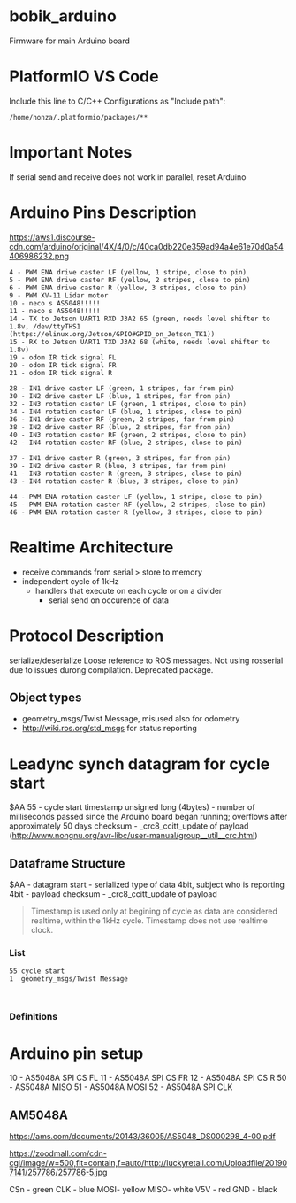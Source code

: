 # bobik_arduino
Firmware for main Arduino board
# PlatformIO VS Code
Include this line to C/C++ Configurations as "Include path":
```
/home/honza/.platformio/packages/**
```

# Important Notes

If serial send and receive does not work in parallel, reset Arduino

# Arduino Pins Description

https://aws1.discourse-cdn.com/arduino/original/4X/4/0/c/40ca0db220e359ad94a4e61e70d0a54406986232.png

```
4 - PWM ENA drive caster LF (yellow, 1 stripe, close to pin)
5 - PWM ENA drive caster RF (yellow, 2 stripes, close to pin)
6 - PWM ENA drive caster R (yellow, 3 stripes, close to pin)
9 - PWM XV-11 Lidar motor
10 - neco s AS5048!!!!!
11 - neco s AS5048!!!!!
14 - TX to Jetson UART1 RXD J3A2 65 (green, needs level shifter to 1.8v, /dev/ttyTHS1  (https://elinux.org/Jetson/GPIO#GPIO_on_Jetson_TK1))
15 - RX to Jetson UART1 TXD J3A2 68 (white, needs level shifter to 1.8v)
19 - odom IR tick signal FL
20 - odom IR tick signal FR
21 - odom IR tick signal R

28 - IN1 drive caster LF (green, 1 stripes, far from pin)
30 - IN2 drive caster LF (blue, 1 stripes, far from pin)
32 - IN3 rotation caster LF (green, 1 stripes, close to pin)
34 - IN4 rotation caster LF (blue, 1 stripes, close to pin)
36 - IN1 drive caster RF (green, 2 stripes, far from pin)
38 - IN2 drive caster RF (blue, 2 stripes, far from pin)
40 - IN3 rotation caster RF (green, 2 stripes, close to pin)
42 - IN4 rotation caster RF (blue, 2 stripes, close to pin)

37 - IN1 drive caster R (green, 3 stripes, far from pin)
39 - IN2 drive caster R (blue, 3 stripes, far from pin)
41 - IN3 rotation caster R (green, 3 stripes, close to pin)
43 - IN4 rotation caster R (blue, 3 stripes, close to pin)

44 - PWM ENA rotation caster LF (yellow, 1 stripe, close to pin)
45 - PWM ENA rotation caster RF (yellow, 2 stripes, close to pin)
46 - PWM ENA rotation caster R (yellow, 3 stripes, close to pin)

```

# Realtime Architecture

- receive commands from serial > store to memory
- independent cycle of 1kHz
  - handlers that execute on each cycle or on a divider
    - serial send on occurence of data


# Protocol Description

serialize/deserialize
Loose reference to ROS messages. Not using rosserial due to issues durong compilation. Deprecated package.

## Object types
- geometry_msgs/Twist Message, misused also for odometry
- http://wiki.ros.org/std_msgs for status reporting

# Leadync synch datagram for cycle start
$AA 55 - cycle start
timestamp unsigned long (4bytes) - number of milliseconds passed since the Arduino board began running; overflows after approximately 50 days
checksum - _crc8_ccitt_update of payload (http://www.nongnu.org/avr-libc/user-manual/group__util__crc.html)

## Dataframe Structure
$AA - datagram start
<type><subject>   - serialized type of data 4bit, subject who is reporting 4bit
<serialized data> - payload
checksum - _crc8_ccitt_update of payload

> Timestamp is used only at begining of cycle as data are considered realtime, within the 1kHz cycle. Timestamp does not use realtime clock.

### <type><subject> List
```
55 cycle start
1  geometry_msgs/Twist Message
 


```

### <type> Definitions


# Arduino pin setup

10 - AS5048A SPI CS FL
11 - AS5048A SPI CS FR
12 - AS5048A SPI CS R
50 - AS5048A MISO
51 - AS5048A MOSI
52 - AS5048A SPI CLK

## AM5048A
https://ams.com/documents/20143/36005/AS5048_DS000298_4-00.pdf

https://zoodmall.com/cdn-cgi/image/w=500,fit=contain,f=auto/http://luckyretail.com/Uploadfile/201907141/257786/257786-5.jpg

CSn - green
CLK - blue
MOSI- yellow
MISO- white
V5V - red
GND - black
